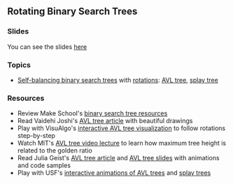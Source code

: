 ## Rotating Binary Search Trees

### Slides

You can see the slides [here](https://docs.google.com/presentation/d/1dNxjecHEiY9uJ2qs7a1nnK_2UZaYBDG5IzOfCwPLHP4/edit#slide=id.p)

### Topics
- [Self-balancing binary search trees] with [rotations]: [AVL tree], [splay tree]

### Resources
- Review Make School's [binary search tree resources]
- Read Vaidehi Joshi's [AVL tree article][BaseCS AVL tree] with beautiful drawings
- Play with VisuAlgo's [interactive AVL tree visualization][VisuAlgo bst] to follow rotations step-by-step
- Watch MIT's [AVL tree video lecture] to learn how maximum tree height is related to the golden ratio
- Read Julia Geist's [AVL tree article] and [AVL tree slides] with animations and code samples
- Play with USF's [interactive animations of AVL trees][USF AVL tree] and [splay trees][USF splay tree]


[self-balancing binary search trees]: https://en.wikipedia.org/wiki/Self-balancing_binary_search_tree
[rotations]: https://en.wikipedia.org/wiki/Tree_rotation
[AVL tree]: https://en.wikipedia.org/wiki/AVL_tree
[splay tree]: https://en.wikipedia.org/wiki/Splay_tree
[red-black tree]: https://en.wikipedia.org/wiki/Red%E2%80%93black_tree

[binary search tree resources]: https://github.com/Product-College-Courses/CS-3-Core-Data-Structures/blob/master/Class9.md
[BaseCS AVL tree]: https://medium.com/basecs/the-little-avl-tree-that-could-86a3cae410c7
[AVL tree slides]: https://docs.google.com/presentation/d/1ZTq_DbxTpnnTMw5GvF4TNJZV7P0k1UGwmm40-SBgfM8/edit
[AVL tree article]: https://medium.com/@julia.geist/c8cef61d3ea1
[AVL tree video lecture]: https://www.youtube.com/watch?v=FNeL18KsWPc
[VisuAlgo bst]: https://visualgo.net/bst
[USF AVL tree]: https://www.cs.usfca.edu/~galles/visualization/AVLtree.html
[USF splay tree]: https://www.cs.usfca.edu/~galles/visualization/SplayTree.html
[USF red-black tree]: https://www.cs.usfca.edu/~galles/visualization/RedBlack.html
